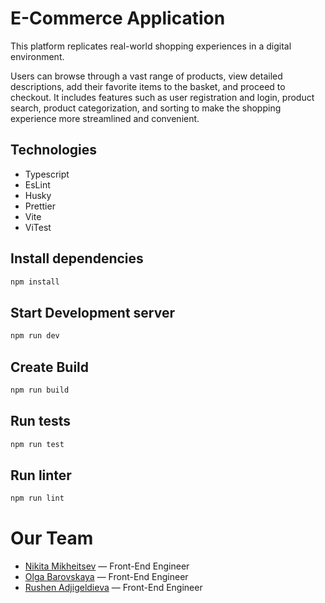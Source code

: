 # E-Commerce Application

This platform replicates real-world shopping experiences in a digital environment. 

Users can browse through a vast range of products, view detailed descriptions, add their favorite items to the basket, and proceed to checkout. It includes features such as user registration and login, product search, product categorization, and sorting to make the shopping experience more streamlined and convenient.



## Technologies

- Typescript
- EsLint
- Husky
- Prettier
- Vite
- ViTest

## Install dependencies

```sh
npm install
```

## Start Development server

```sh
npm run dev
```

## Create Build

```sh
npm run build
```

## Run tests

```sh
npm run test
```

## Run linter

```sh
npm run lint
```

# Our Team

- [Nikita Mikheitsev](https://github.com/mikheytsevna) — Front-End Engineer
- [Olga Barovskaya](https://github.com/oljabarovskaya) — Front-End Engineer
- [Rushen Adjigeldieva](https://github.com/rushena) — Front-End Engineer
